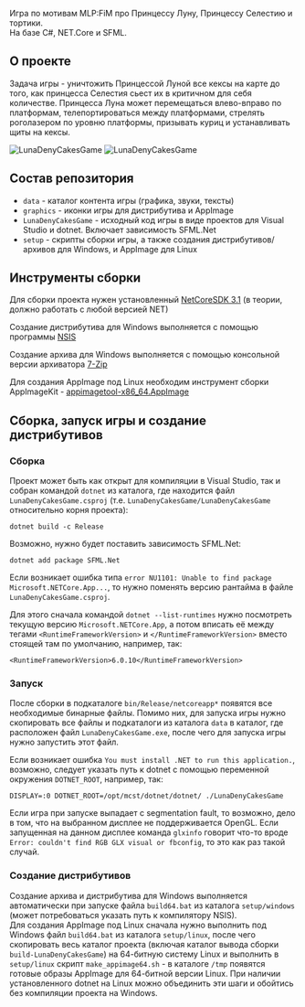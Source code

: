 Игра по мотивам MLP:FiM про Принцессу Луну, Принцессу Селестию и тортики.\
На базе C#, NET.Core и SFML.

## О проекте

Задача игры - уничтожить Принцессой Луной все кексы на карте до того, 
как принцесса Селестия сьест их в критичном для себя количестве.
Принцесса Луна может перемещаться влево-вправо по платформам,
телепортироваться между платформами, стрелять роголазером по уровню
платформы, призывать куриц и устанавливать щиты на кексы.

![LunaDenyCakesGame](screen1.png) ![LunaDenyCakesGame](screen2.png)

## Состав репозитория

* `data` - каталог контента игры (графика, звуки, тексты)
* `graphics` - иконки игры для дистрибутива и AppImage
* `LunaDenyCakesGame` - исходный код игры в виде проектов для Visual Studio и dotnet.
Включает зависимость SFML.Net
* `setup` - скрипты сборки игры, а также создания дистрибутивов/архивов для Windows, 
и AppImage для Linux

## Инструменты сборки

Для сборки проекта нужен установленный
[NetCoreSDK 3.1](https://dotnet.microsoft.com/en-us/download/dotnet/3.1)
(в теории, должно работать с любой версией NET)

Создание дистрибутива для Windows выполняется с помощью программы
[NSIS](https://nsis.sourceforge.io)

Создание архива для Windows выполняется с помощью консольной версии архиватора 
[7-Zip](https://www.7-zip.org)

Для создания AppImage под Linux необходим инструмент сборки AppImageKit - 
[appimagetool-x86_64.AppImage](https://github.com/AppImage/AppImageKit/releases)

## Сборка, запуск игры и создание дистрибутивов

### Сборка

Проект может быть как открыт для компиляции в Visual Studio, так и собран командой `dotnet` 
из каталога, где находится файл `LunaDenyCakesGame.csproj`
(т.е. `LunaDenyCakesGame/LunaDenyCakesGame` относительно корня проекта):

```
dotnet build -c Release
```
Возможно, нужно будет поставить зависимость SFML.Net:
```
dotnet add package SFML.Net
```
Если возникает ошибка типа `error NU1101: Unable to find package Microsoft.NETCore.App...`,
то нужно поменять версию рантайма в файле `LunaDenyCakesGame.csproj`.

Для этого сначала командой `dotnet --list-runtimes` нужно посмотреть текущую версию
`Microsoft.NETCore.App`, а потом вписать её между тегами `<RuntimeFrameworkVersion>` и
`</RuntimeFrameworkVersion>` вместо стоящей там по умолчанию, например, так:
```
<RuntimeFrameworkVersion>6.0.10</RuntimeFrameworkVersion>
```

### Запуск

После сборки в подкаталоге `bin/Release/netcoreapp*` появятся все необходимые бинарные
файлы. Помимо них, для запуска игры нужно скопировать все файлы и подкаталоги из каталога
`data` в каталог, где расположен файл `LunaDenyCakesGame.exe`, после чего для запуска игры
нужно запустить этот файл.

Если возникает ошибка `You must install .NET to run this application.`, возможно,
следует указать путь к dotnet с помощью переменной окружения `DOTNET_ROOT`, например, так:

```
DISPLAY=:0 DOTNET_ROOT=/opt/mcst/dotnet/dotnet/ ./LunaDenyCakesGame
```

Если игра при запуске выпадает с segmentation fault, то возможно, дело в том, что
на выбранном дисплее не поддерживается OpenGL. Если запущенная на данном дисплее
команда `glxinfo` говорит что-то вроде `Error: couldn't find RGB GLX visual or fbconfig`,
то это как раз такой случай.

### Создание дистрибутивов

Создание архива и дистрибутива для Windows выполняется автоматически при
запуске файла `build64.bat` из каталога `setup/windows` 
(может потребоваться указать путь к компилятору NSIS).\
Для создания AppImage под Linux сначала нужно выполнить под Windows файл `build64.bat`
из каталога `setup/linux`, после чего скопировать весь каталог проекта 
(включая каталог вывода сборки `build-LunaDenyCakesGame`) на 64-битную
систему Linux и выполнить в `setup/linux` скрипт `make_appimage64.sh` - в каталоге `/tmp`
появятся готовые образы AppImage для 64-битной версии Linux.
При наличии установленного dotnet на Linux можно объединить эти шаги и обойтись без
компиляции проекта на Windows.
